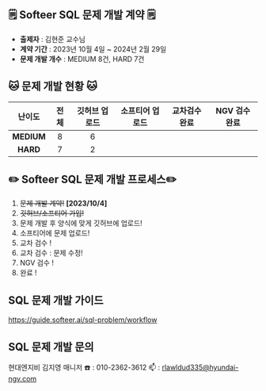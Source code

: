 ## 🗒️ Softeer SQL 문제 개발 계약 🗒️

- **출제자** : 김현준 교수님  
- **계약 기간** : 2023년 10월 4일 ~ 2024년 2월 29일  
- **문제 개발 개수** : MEDIUM 8건, HARD 7건  

## 🐱 문제 개발 현황 🐱
| 난이도  | 전체 | 깃허브 업로드 | 소프티어 업로드 | 교차검수완료 | NGV 검수완료 |
|:-------:|:-----:|:------------:|:---------------:|:------------:|:-------------:|
| **MEDIUM**  |   8    |     6         |                |              |                |
| **HARD**    |    7   |      2        |                |              |                |

## ✏️ Softeer SQL 문제 개발 프로세스✏️
1. ~~문제 개발 계약!~~   **[2023/10/4]**
2. ~~깃허브/소프티어 가입!~~
3. 문제 개발 후 양식에 맞게 깃허브에 업로드!
4. 소프티어에 문제 업로드!
5. 교차 검수 !
6. 교차 검수 : 문제 수정!
7. NGV 검수 !
8. 완료 !

## SQL 문제 개발 가이드
https://guide.softeer.ai/sql-problem/workflow

## SQL 문제 개발 문의
현대엔지비 김지영 매니저 
☎️ : 010-2362-3612
📫 : rlawldud335@hyundai-ngv.com
